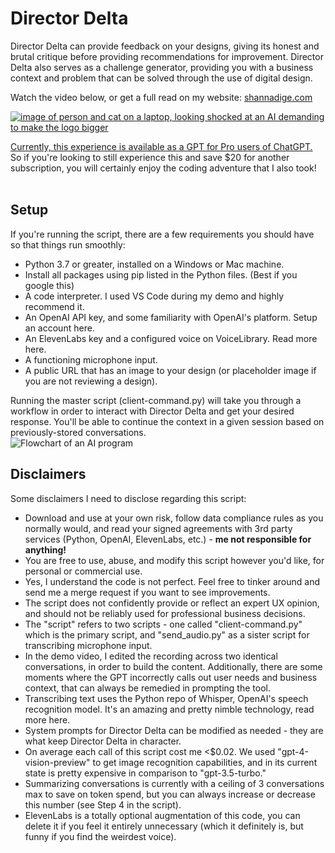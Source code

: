 <h1>Director Delta</h1>

Director Delta can provide feedback on your designs, giving its honest and brutal critique before providing recommendations for improvement. Director Delta also serves as a challenge generator, providing you with a business context and problem that can be solved through the use of digital design.

Watch the video below, or get a full read on my website: <a href="https://www.shannadige.com/rabbithole/director-delta">shannadige.com</a>

[![image of person and cat on a laptop, looking shocked at an AI demanding to make the logo bigger](https://assets-global.website-files.com/5f41aabba3e6792b793258e8/65da55f60e3d6b113753d4cf_dirdelta-youtube.png)](https://www.youtube.com/watch?v=L0DxuSzwEnE)

<a href="https://chat.openai.com/g/g-fY3QZ6cu5-director-delta">Currently, this experience is available as a GPT for Pro users of ChatGPT.</a> So if you're looking to still experience this and save $20 for another subscription, you will certainly enjoy the coding adventure that I also took!
<br><br>
<h2>Setup</h2>
If you're running the script, there are a few requirements you should have so that things run smoothly:
<ul>
<li>Python 3.7 or greater, installed on a Windows or Mac machine.</li>
<li>Install all packages using pip listed in the Python files. (Best if you google this)</li>
<li>A code interpreter. I used VS Code during my demo and highly recommend it.</li>
<li>An OpenAI API key, and some familiarity with OpenAI's platform. Setup an account here.</li>
<li>An ElevenLabs key and a configured voice on VoiceLibrary. Read more here.</li>
<li>A functioning microphone input.</li>
<li>A public URL that has an image to your design (or placeholder image if you are not reviewing a design).</li>
</ul>
Running the master script (client-command.py) will take you through a workflow in order to interact with Director Delta and get your desired response. You'll be able to continue the context in a given session based on previously-stored conversations.
<br>
<img src="https://uploads-ssl.webflow.com/5f41aabba3e6792b793258e8/65d966d5cebc6c98857dec1b_flowchart.png" alt="Flowchart of an AI program"> 

<h2>Disclaimers</h2>
Some disclaimers I need to disclose regarding this script:
<ul>
<li>Download and use at your own risk, follow data compliance rules as you normally would, and read your signed agreements with 3rd party services (Python, OpenAI, ElevenLabs, etc.) - <b>me not responsible for anything!</b></li>
<li>You are free to use, abuse, and modify this script however you'd like, for personal or commercial use.</li>
<li>Yes, I understand the code is not perfect. Feel free to tinker around and send me a merge request if you want to see improvements.</li>
<li>The script does not confidently provide or reflect an expert UX opinion, and should not be reliably used for professional business decisions.</li>
<li>The "script" refers to two scripts - one called "client-command.py" which is the primary script, and "send_audio.py" as a sister script for transcribing microphone input.</li>
<li>In the demo video, I edited the recording across two identical conversations, in order to build the content. Additionally, there are some moments where the GPT incorrectly calls out user needs and business context, that can always be remedied in prompting the tool.</li>
<li>Transcribing text uses the Python repo of Whisper, OpenAI's speech recognition model. It's an amazing and pretty nimble technology, read more here.</li>
<li>System prompts for Director Delta can be modified as needed - they are what keep Director Delta in character.</li>
<li>On average each call of this script cost me <$0.02. We used "gpt-4-vision-preview" to get image recognition capabilities, and in its current state is pretty expensive in comparison to "gpt-3.5-turbo."</li>
<li>Summarizing conversations is currently with a ceiling of 3 conversations max to save on token spend, but you can always increase or decrease this number (see Step 4 in the script).</li>
<li>ElevenLabs is a totally optional augmentation of this code, you can delete it if you feel it entirely unnecessary (which it definitely is, but funny if you find the weirdest voice).</li>

